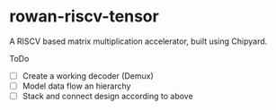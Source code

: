 # rowan-riscv-tensor
A RISCV based matrix multiplication accelerator, built using Chipyard.


ToDo
- [ ] Create a working decoder (Demux)
- [ ] Model data flow an hierarchy
- [ ] Stack and connect design according to above
